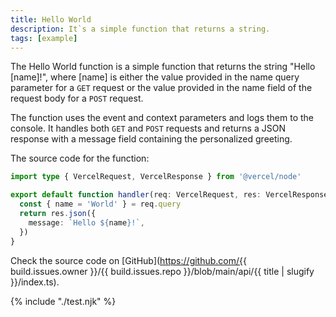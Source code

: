 ```yaml
---
title: Hello World
description: It`s a simple function that returns a string.
tags: [example]
---
```


The Hello World function is a simple function that returns the string "Hello [name]!", where [name] is either the value provided in the name query parameter for a `GET` request or the value provided in the name field of the request body for a `POST` request.

The function uses the event and context parameters and logs them to the console. It handles both `GET` and `POST` requests and returns a JSON response with a message field containing the personalized greeting.

The source code for the function:

```ts
import type { VercelRequest, VercelResponse } from '@vercel/node'

export default function handler(req: VercelRequest, res: VercelResponse) {
  const { name = 'World' } = req.query
  return res.json({
    message: `Hello ${name}!`,
  })
}
```

Check the source code on [GitHub](https://github.com/{{ build.issues.owner }}/{{ build.issues.repo }}/blob/main/api/{{ title | slugify }}/index.ts).

{% include "./test.njk" %}

